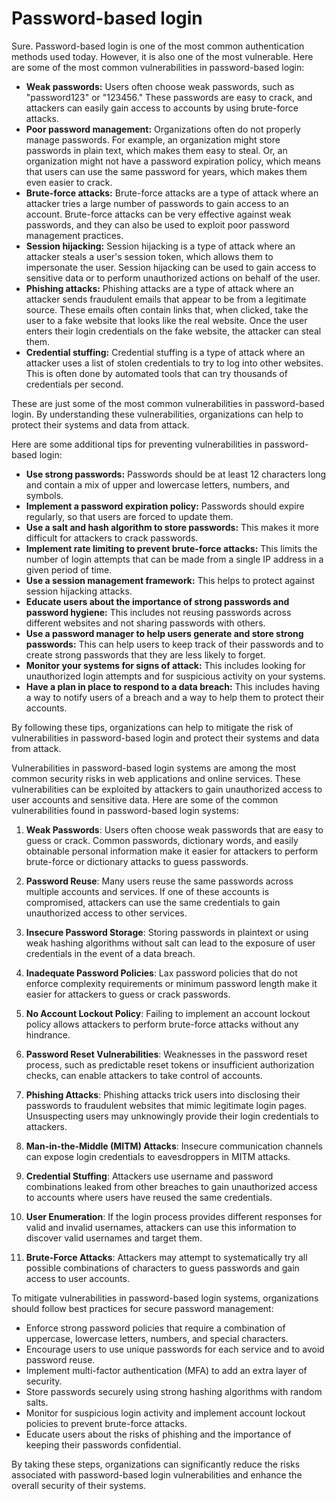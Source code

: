 # Password-based login

Sure. Password-based login is one of the most common authentication methods used today. However, it is also one of the most vulnerable. Here are some of the most common vulnerabilities in password-based login:

* **Weak passwords:** Users often choose weak passwords, such as "password123" or "123456." These passwords are easy to crack, and attackers can easily gain access to accounts by using brute-force attacks.
* **Poor password management:** Organizations often do not properly manage passwords. For example, an organization might store passwords in plain text, which makes them easy to steal. Or, an organization might not have a password expiration policy, which means that users can use the same password for years, which makes them even easier to crack.
* **Brute-force attacks:** Brute-force attacks are a type of attack where an attacker tries a large number of passwords to gain access to an account. Brute-force attacks can be very effective against weak passwords, and they can also be used to exploit poor password management practices.
* **Session hijacking:** Session hijacking is a type of attack where an attacker steals a user's session token, which allows them to impersonate the user. Session hijacking can be used to gain access to sensitive data or to perform unauthorized actions on behalf of the user.
* **Phishing attacks:** Phishing attacks are a type of attack where an attacker sends fraudulent emails that appear to be from a legitimate source. These emails often contain links that, when clicked, take the user to a fake website that looks like the real website. Once the user enters their login credentials on the fake website, the attacker can steal them.
* **Credential stuffing:** Credential stuffing is a type of attack where an attacker uses a list of stolen credentials to try to log into other websites. This is often done by automated tools that can try thousands of credentials per second.

These are just some of the most common vulnerabilities in password-based login. By understanding these vulnerabilities, organizations can help to protect their systems and data from attack.

Here are some additional tips for preventing vulnerabilities in password-based login:

* **Use strong passwords:** Passwords should be at least 12 characters long and contain a mix of upper and lowercase letters, numbers, and symbols.
* **Implement a password expiration policy:** Passwords should expire regularly, so that users are forced to update them.
* **Use a salt and hash algorithm to store passwords:** This makes it more difficult for attackers to crack passwords.
* **Implement rate limiting to prevent brute-force attacks:** This limits the number of login attempts that can be made from a single IP address in a given period of time.
* **Use a session management framework:** This helps to protect against session hijacking attacks.
* **Educate users about the importance of strong passwords and password hygiene:** This includes not reusing passwords across different websites and not sharing passwords with others.
* **Use a password manager to help users generate and store strong passwords:** This can help users to keep track of their passwords and to create strong passwords that they are less likely to forget.
* **Monitor your systems for signs of attack:** This includes looking for unauthorized login attempts and for suspicious activity on your systems.
* **Have a plan in place to respond to a data breach:** This includes having a way to notify users of a breach and a way to help them to protect their accounts.

By following these tips, organizations can help to mitigate the risk of vulnerabilities in password-based login and protect their systems and data from attack.

Vulnerabilities in password-based login systems are among the most common security risks in web applications and online services. These vulnerabilities can be exploited by attackers to gain unauthorized access to user accounts and sensitive data. Here are some of the common vulnerabilities found in password-based login systems:

1. **Weak Passwords**: Users often choose weak passwords that are easy to guess or crack. Common passwords, dictionary words, and easily obtainable personal information make it easier for attackers to perform brute-force or dictionary attacks to guess passwords.

2. **Password Reuse**: Many users reuse the same passwords across multiple accounts and services. If one of these accounts is compromised, attackers can use the same credentials to gain unauthorized access to other services.

3. **Insecure Password Storage**: Storing passwords in plaintext or using weak hashing algorithms without salt can lead to the exposure of user credentials in the event of a data breach.

4. **Inadequate Password Policies**: Lax password policies that do not enforce complexity requirements or minimum password length make it easier for attackers to guess or crack passwords.

5. **No Account Lockout Policy**: Failing to implement an account lockout policy allows attackers to perform brute-force attacks without any hindrance.

6. **Password Reset Vulnerabilities**: Weaknesses in the password reset process, such as predictable reset tokens or insufficient authorization checks, can enable attackers to take control of accounts.

7. **Phishing Attacks**: Phishing attacks trick users into disclosing their passwords to fraudulent websites that mimic legitimate login pages. Unsuspecting users may unknowingly provide their login credentials to attackers.

8. **Man-in-the-Middle (MITM) Attacks**: Insecure communication channels can expose login credentials to eavesdroppers in MITM attacks.

9. **Credential Stuffing**: Attackers use username and password combinations leaked from other breaches to gain unauthorized access to accounts where users have reused the same credentials.

10. **User Enumeration**: If the login process provides different responses for valid and invalid usernames, attackers can use this information to discover valid usernames and target them.

11. **Brute-Force Attacks**: Attackers may attempt to systematically try all possible combinations of characters to guess passwords and gain access to user accounts.

To mitigate vulnerabilities in password-based login systems, organizations should follow best practices for secure password management:

- Enforce strong password policies that require a combination of uppercase, lowercase letters, numbers, and special characters.
- Encourage users to use unique passwords for each service and to avoid password reuse.
- Implement multi-factor authentication (MFA) to add an extra layer of security.
- Store passwords securely using strong hashing algorithms with random salts.
- Monitor for suspicious login activity and implement account lockout policies to prevent brute-force attacks.
- Educate users about the risks of phishing and the importance of keeping their passwords confidential.

By taking these steps, organizations can significantly reduce the risks associated with password-based login vulnerabilities and enhance the overall security of their systems.
